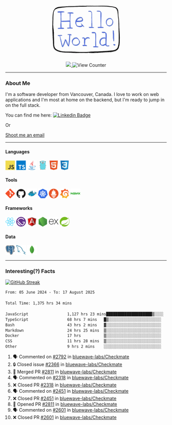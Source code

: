 <div align="center">
    <img src="./img/hello_world.webp" height="200px" width="">
    <div>
        <a href="https://www.linkedin.com/in/ajhollid">
            <img src="https://img.shields.io/badge/LinkedIn-blue"/>
        </a>
        <img src="https://komarev.com/ghpvc/?username=ajhollid&color=yellow" alt="View Counter">
    </div>
</div>

---

### About Me

I'm a software developer from Vancouver, Canada. I love to work on web applications and I'm most at home on the backend, but I'm ready to jump in on the full stack.

You can find me here: [![Linkedin Badge](https://img.shields.io/badge/-ajhollid-blue?style=flat&logo=Linkedin&logoColor=white)](https://www.linkedin.com/in/ajhollid)

Or

[Shoot me an email](mailto:ajhollid@gmail.com)

---

#### Languages

<div>
    <img src="./img/devicons/javascript-original.svg" width=30 height=30 alt="JavaScript">
    <img src="/img/devicons/typescript-original.svg" width=30 height=30 alt="TypeScript">
    <img src="./img/devicons/java-original.svg" width=30 height=30 alt="Java">
    <img src="./img/devicons/go-original.svg" width=30 height=30 alt="Golang">
    <img src="./img/devicons/html5-original.svg" width=30 height=30 alt="HTML 5">
    <img src="./img/devicons/css3-original.svg" width=30 height=30 alt="CSS 3">
</div>

#### Tools

<div>
    <img src="./img/devicons/git-original.svg" width=30 height=30 alt="Git">
    <img src="./img/devicons/github-original.svg" width=30 height=30 alt="Github">
    <img src="./img/devicons/docker-original.svg" width=30 
    height=30 alt="Docker">
    <img src="./img/devicons/kubernetes-original.svg" width=30 height=30 alt="K8">
    <img src="./img/devicons/prometheus-original.svg" width=30 height=30 alt="Prometheus">
    <img src="./img/devicons/grafana-original.svg" width=30 height=30 alt="Grafana">
    <img src="./img/devicons/nginx-original.svg" width=30 height=30 alt="Nginx">
</div>

#### Frameworks

<div>
    <img src="./img/devicons/react-original.svg" width=30 height=30 alt="React">
    <img src="./img/devicons/gatsby-original.svg" width=30 height=30 alt="Gatsby">
    <img src="./img/devicons/angularjs-original.svg" width=30 height=30 alt="AngularJS">
    <img src="./img/devicons/nodejs-original.svg" width=30 height=30 alt="NodeJS">
    <img src="./img/devicons/express-original.svg" width=30 height=30 alt="Express">
    <img src="./img/devicons/spring-original.svg" width=30 height=30 alt="Spring">
</div>

#### Data

<div>
    <img src="./img/devicons/postgresql-original.svg" width=30 height=30 alt="Postgresql">
    <img src="./img/devicons/mysql-original.svg" width=30 height=30 alt="Mysql">
    <img src="./img/devicons/mongodb-original.svg" width=30 height=30 alt="MongoDB">
</div>

---

### Interesting(?) Facts

[![GitHub Streak](http://github-readme-streak-stats.herokuapp.com?user=ajhollid)](https://git.io/streak-stats)

 <!--START_SECTION:waka-->

```txt
From: 05 June 2024 - To: 17 August 2025

Total Time: 1,375 hrs 34 mins

JavaScript                 1,127 hrs 23 mins████████████████████▒░░░░   81.42 %
TypeScript                 68 hrs 7 mins   █▒░░░░░░░░░░░░░░░░░░░░░░░   04.92 %
Bash                       43 hrs 2 mins   ▓░░░░░░░░░░░░░░░░░░░░░░░░   03.11 %
Markdown                   24 hrs 25 mins  ▒░░░░░░░░░░░░░░░░░░░░░░░░   01.76 %
Docker                     17 hrs          ▒░░░░░░░░░░░░░░░░░░░░░░░░   01.23 %
CSS                        11 hrs 28 mins  ▒░░░░░░░░░░░░░░░░░░░░░░░░   00.83 %
Other                      9 hrs 2 mins    ░░░░░░░░░░░░░░░░░░░░░░░░░   00.65 %
```

<!--END_SECTION:waka-->


<!--START_SECTION:activity-->
1. 🗣 Commented on [#2792](https://github.com/bluewave-labs/Checkmate/issues/2792#issuecomment-3198480003) in [bluewave-labs/Checkmate](https://github.com/bluewave-labs/Checkmate)
2. 🔒 Closed issue [#2366](https://github.com/bluewave-labs/Checkmate/issues/2366) in [bluewave-labs/Checkmate](https://github.com/bluewave-labs/Checkmate)
3. 🎉 Merged PR [#2811](https://github.com/bluewave-labs/Checkmate/pull/2811) in [bluewave-labs/Checkmate](https://github.com/bluewave-labs/Checkmate)
4. 🗣 Commented on [#2318](https://github.com/bluewave-labs/Checkmate/pull/2318#issuecomment-3198382699) in [bluewave-labs/Checkmate](https://github.com/bluewave-labs/Checkmate)
5. ❌ Closed PR [#2318](https://github.com/bluewave-labs/Checkmate/pull/2318) in [bluewave-labs/Checkmate](https://github.com/bluewave-labs/Checkmate)
6. 🗣 Commented on [#2451](https://github.com/bluewave-labs/Checkmate/pull/2451#issuecomment-3198381960) in [bluewave-labs/Checkmate](https://github.com/bluewave-labs/Checkmate)
7. ❌ Closed PR [#2451](https://github.com/bluewave-labs/Checkmate/pull/2451) in [bluewave-labs/Checkmate](https://github.com/bluewave-labs/Checkmate)
8. 💪 Opened PR [#2811](https://github.com/bluewave-labs/Checkmate/pull/2811) in [bluewave-labs/Checkmate](https://github.com/bluewave-labs/Checkmate)
9. 🗣 Commented on [#2601](https://github.com/bluewave-labs/Checkmate/pull/2601#issuecomment-3198356787) in [bluewave-labs/Checkmate](https://github.com/bluewave-labs/Checkmate)
10. ❌ Closed PR [#2601](https://github.com/bluewave-labs/Checkmate/pull/2601) in [bluewave-labs/Checkmate](https://github.com/bluewave-labs/Checkmate)
<!--END_SECTION:activity-->
